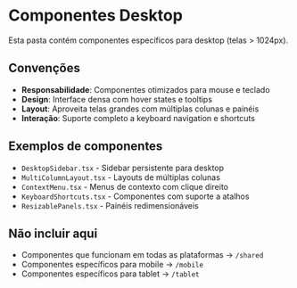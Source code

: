 # Componentes Desktop

Esta pasta contém componentes específicos para desktop (telas > 1024px).

## Convenções

- **Responsabilidade**: Componentes otimizados para mouse e teclado
- **Design**: Interface densa com hover states e tooltips
- **Layout**: Aproveita telas grandes com múltiplas colunas e painéis
- **Interação**: Suporte completo a keyboard navigation e shortcuts

## Exemplos de componentes

- `DesktopSidebar.tsx` - Sidebar persistente para desktop
- `MultiColumnLayout.tsx` - Layouts de múltiplas colunas
- `ContextMenu.tsx` - Menus de contexto com clique direito
- `KeyboardShortcuts.tsx` - Componentes com suporte a atalhos
- `ResizablePanels.tsx` - Painéis redimensionáveis

## Não incluir aqui

- Componentes que funcionam em todas as plataformas → `/shared`
- Componentes específicos para mobile → `/mobile`
- Componentes específicos para tablet → `/tablet`
